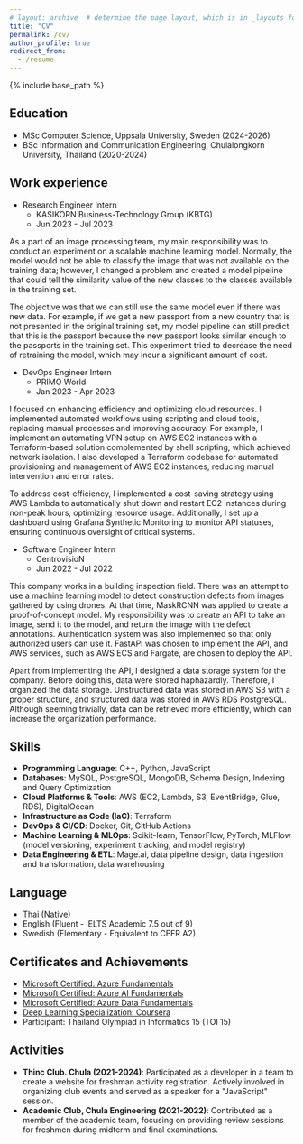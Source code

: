 ```yaml
---
# layout: archive  # determine the page layout, which is in _layouts folder
title: "CV"
permalink: /cv/
author_profile: true
redirect_from:
  - /resume
---
```


{% include base_path %}

Education
------
* MSc Computer Science, Uppsala University, Sweden (2024-2026)
* BSc Information and Communication Engineering, Chulalongkorn University, Thailand (2020-2024)

Work experience
------
* Research Engineer Intern
  * KASIKORN Business-Technology Group (KBTG)
  * Jun 2023 - Jul 2023

As a part of an image processing team, my main responsibility was to conduct an experiment on a scalable machine learning model. Normally, the model would not be able to classify the image that was not available on the training data; however, I changed a problem and created a model pipeline that could tell the similarity value of the new classes to the classes available in the training set. 

The objective was that we can still use the same model even if there was new data. For example, if we get a new passport from a new country that is not presented in the original training set, my model pipeline can still predict that this is the passport because the new passport looks similar enough to the passports in the training set. This experiment tried to decrease the need of retraining the model, which may incur a significant amount of cost.

* DevOps Engineer Intern
  * PRIMO World
  * Jan 2023 - Apr 2023

I focused on enhancing efficiency and optimizing cloud resources. I implemented automated workflows using scripting and cloud tools, replacing manual processes and improving accuracy. For example, I implement an automating VPN setup on AWS EC2 instances with a Terraform-based solution complemented by shell scripting, which achieved network isolation. I also developed a Terraform codebase for automated provisioning and management of AWS EC2 instances, reducing manual intervention and error rates. 

To address cost-efficiency, I implemented a cost-saving strategy using AWS Lambda to automatically shut down and restart EC2 instances during non-peak hours, optimizing resource usage. Additionally, I set up a dashboard using Grafana Synthetic Monitoring to monitor API statuses, ensuring continuous oversight of critical systems.

* Software Engineer Intern
  * CentrovisioN
  * Jun 2022 - Jul 2022

This company works in a building inspection field. There was an attempt to use a machine learning model to detect construction defects from images gathered by using drones. At that time, MaskRCNN was applied to create a proof-of-concept model. My responsibility was to create an API to take an image, send it to the model, and return the image with the defect annotations. Authentication system was also implemented so that only authorized users can use it. FastAPI was chosen to implement the API, and AWS services, such as AWS ECS and Fargate, are chosen to deploy the API.

Apart from implementing the API, I designed a data storage system for the company. Before doing this, data were stored haphazardly. Therefore, I organized the data storage. Unstructured data was stored in AWS S3 with a proper structure, and structured data was stored in AWS RDS PostgreSQL. Although seeming trivially, data can be retrieved more efficiently, which can increase the organization performance.
  
Skills
-------
* <b>Programming Language</b>: C++, Python, JavaScript
* <b>Databases</b>: MySQL, PostgreSQL, MongoDB, Schema Design, Indexing and Query Optimization
* <b>Cloud Platforms & Tools</b>: AWS (EC2, Lambda, S3, EventBridge, Glue, RDS), DigitalOcean
* <b>Infrastructure as Code (IaC)</b>: Terraform
* <b>DevOps & CI/CD</b>: Docker, Git, GitHub Actions
* <b>Machine Learning & MLOps</b>: Scikit-learn, TensorFlow, PyTorch, MLFlow (model versioning, experiment
tracking, and model registry)
* <b>Data Engineering & ETL</b>: Mage.ai, data pipeline design, data ingestion and transformation, data warehousing

Language
-------
* Thai (Native)
* English (Fluent - IELTS Academic 7.5 out of 9)
* Swedish (Elementary - Equivalent to CEFR A2)

Certificates and Achievements
-------
* [Microsoft Certified: Azure Fundamentals](https://www.credly.com/badges/090130c5-e4bf-43a3-b851-dae2ed10c2cd/public_url)
* [Microsoft Certified: Azure AI Fundamentals](https://www.credly.com/badges/6f4702c8-0f0e-4272-9daf-37704febb753/public_url)
* [Microsoft Certified: Azure Data Fundamentals](https://www.credly.com/badges/3cd9194a-34c6-4483-b1f5-82aea9a7596b/public_url)
* [Deep Learning Specialization: Coursera](https://coursera.org/share/6f53bce50d55ed6625df050195dc72bf)
* Participant: Thailand Olympiad in Informatics 15 (TOI 15)

Activities
----------
* <b>Thinc Club. Chula (2021-2024)</b>: Participated as a developer in a team to create a website for freshman activity registration. Actively involved in organizing club events and served as a speaker for a "JavaScript" session.
* <b>Academic Club, Chula Engineering (2021-2022)</b>: Contributed as a member of the academic team, focusing on providing review sessions for freshmen during midterm and final examinations.

<!-- Publications
======
  <ul>{% for post in site.publications reversed %}
    {% include archive-single-cv.html %}
  {% endfor %}</ul>
  
Talks
======
  <ul>{% for post in site.talks reversed %}
    {% include archive-single-talk-cv.html  %}
  {% endfor %}</ul>
  
Teaching
======
  <ul>{% for post in site.teaching reversed %}
    {% include archive-single-cv.html %}
  {% endfor %}</ul>
  
Service and leadership
======
* Currently signed in to 43 different slack teams -->
